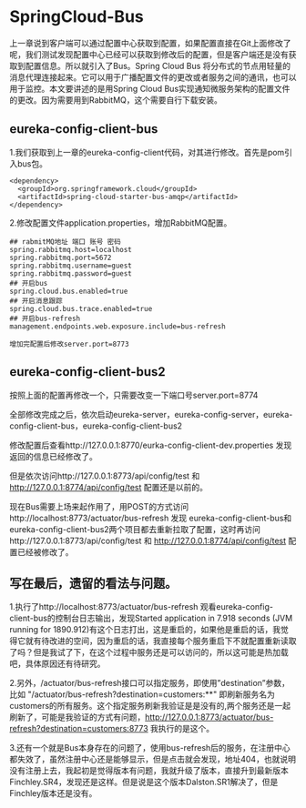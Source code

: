 # SpringCloud-Bus
上一章说到客户端可以通过配置中心获取到配置，如果配置直接在Git上面修改了呢，我们测试发现配置中心已经可以获取到修改后的配置，但是客户端还是没有获取到配置信息。所以就引入了Bus。Spring Cloud Bus 将分布式的节点用轻量的消息代理连接起来。它可以用于广播配置文件的更改或者服务之间的通讯，也可以用于监控。本文要讲述的是用Spring Cloud Bus实现通知微服务架构的配置文件的更改。因为需要用到RabbitMQ，这个需要自行下载安装。

## eureka-config-client-bus
  1.我们获取到上一章的eureka-config-client代码，对其进行修改。首先是pom引入bus包。
      
    <dependency>
      <groupId>org.springframework.cloud</groupId>
      <artifactId>spring-cloud-starter-bus-amqp</artifactId>
    </dependency>
  
  2.修改配置文件application.properties，增加RabbitMQ配置。
    
    ## rabmitMQ地址 端口 账号 密码
    spring.rabbitmq.host=localhost
    spring.rabbitmq.port=5672
    spring.rabbitmq.username=guest
    spring.rabbitmq.password=guest
    ## 开启bus
    spring.cloud.bus.enabled=true 
    ## 开启消息跟踪
    spring.cloud.bus.trace.enabled=true
    ## 开启bus-refresh
    management.endpoints.web.exposure.include=bus-refresh
    
    增加完配置后修改server.port=8773
  
## eureka-config-client-bus2
  按照上面的配置再修改一个，只需要改变一下端口号server.port=8774
  
全部修改完成之后，依次启动eureka-server，eureka-config-server，eureka-config-client-bus，eureka-config-client-bus2

修改配置后查看http://127.0.0.1:8770/eurka-config-client-dev.properties 发现返回的信息已经修改了。

但是依次访问http://127.0.0.1:8773/api/config/test 和 http://127.0.0.1:8774/api/config/test 配置还是以前的。

现在Bus需要上场来起作用了，用POST的方式访问http://localhost:8773/actuator/bus-refresh 发现  eureka-config-client-bus和eureka-config-client-bus2两个项目都去重新拉取了配置，这时再访问http://127.0.0.1:8773/api/config/test 和 http://127.0.0.1:8774/api/config/test 配置已经被修改了。

## 写在最后，遗留的看法与问题。
  1.执行了http://localhost:8773/actuator/bus-refresh 观看eureka-config-client-bus的控制台日志输出，发现Started application in 7.918 seconds (JVM running for 1890.912)有这个日志打出，这是重启的，如果他是重启的话，我觉得它就有待改进的空间，因为重启的话，我直接每个服务重启下不就配置重新读取了吗？但是我试了下，在这个过程中服务还是可以访问的，所以这可能是热加载吧，具体原因还有待研究。
  
  2.另外，/actuator/bus-refresh接口可以指定服务，即使用”destination”参数，比如 "/actuator/bus-refresh?destination=customers:**" 即刷新服务名为customers的所有服务。这个指定服务刷新我验证是是没有的,两个服务还是一起刷新了，可能是我验证的方式有问题，http://127.0.0.1:8773/actuator/bus-refresh?destination=customers:8773 我执行的是这个。
  
  3.还有一个就是Bus本身存在的问题了，使用bus-refresh后的服务，在注册中心都失效了，虽然注册中心还是能够显示，但是点击就会发现，地址404，也就说明没有注册上去，我起初是觉得版本有问题，我就升级了版本，直接升到最新版本Finchley.SR4，发现还是这样。但是说是这个版本Dalston.SR1解决了，但是Finchley版本还是没有。
  
